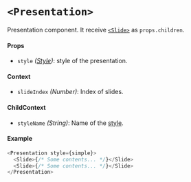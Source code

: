 # `<Presentation>`

Presentation component. It receive [`<Slide>`](/docs/api/Slide) as `props.children`.

#### Props

- `style` *([Style](/docs/api/styles.md))*: style of the presentation.

#### Context

- `slideIndex` *(Number)*: Index of slides.

#### ChildContext
- `styleName` *(String)*: Name of the [style](/docs/api/styles.md).

#### Example

```js
<Presentation style={simple}>
  <Slide>{/* Some contents... */}</Slide>
  <Slide>{/* Some contents... */}</Slide>
</Presentation>
```
